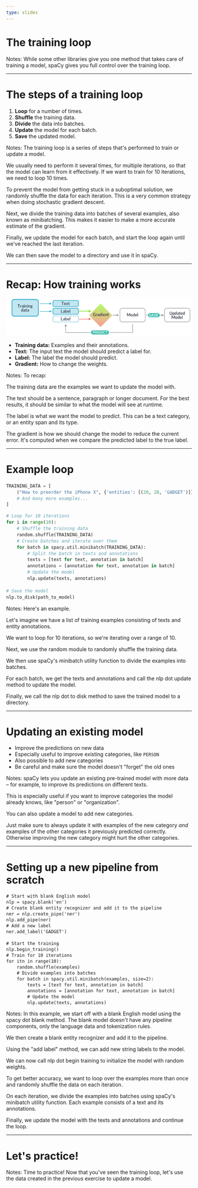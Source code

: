 ```yaml
---
type: slides
---
```


# The training loop

Notes: While some other libraries give you one method that takes care of
training a model, spaCy gives you full control over the training loop.

---

# The steps of a training loop

1. **Loop** for a number of times.
2. **Shuffle** the training data.
3. **Divide** the data into batches.
4. **Update** the model for each batch.
5. **Save** the updated model.

Notes: The training loop is a series of steps that's performed to train or
update a model.

We usually need to perform it several times, for multiple iterations, so that
the model can learn from it effectively. If we want to train for 10 iterations,
we need to loop 10 times.

To prevent the model from getting stuck in a suboptimal solution, we randomly
shuffle the data for each iteration. This is a very common strategy when doing
stochastic gradient descent.

Next, we divide the training data into batches of several examples, also known
as minibatching. This makes it easier to make a more accurate estimate of the
gradient.

Finally, we update the model for each batch, and start the loop again until
we've reached the last iteration.

We can then save the model to a directory and use it in spaCy.

---

# Recap: How training works

<img src="static/training.png" alt="Diagram of the training process" />

- **Training data:** Examples and their annotations.
- **Text:** The input text the model should predict a label for.
- **Label:** The label the model should predict.
- **Gradient:** How to change the weights.

Notes: To recap:

The training data are the examples we want to update the model with.

The text should be a sentence, paragraph or longer document. For the best
results, it should be similar to what the model will see at runtime.

The label is what we want the model to predict. This can be a text category, or
an entity span and its type.

The gradient is how we should change the model to reduce the current error. It's
computed when we compare the predicted label to the true label.

---

# Example loop

```python
TRAINING_DATA = [
    ("How to preorder the iPhone X", {'entities': [(20, 28, 'GADGET')]})
    # And many more examples...
]
```

```python
# Loop for 10 iterations
for i in range(10):
    # Shuffle the training data
    random.shuffle(TRAINING_DATA)
    # Create batches and iterate over them
    for batch in spacy.util.minibatch(TRAINING_DATA):
        # Split the batch in texts and annotations
        texts = [text for text, annotation in batch]
        annotations = [annotation for text, annotation in batch]
        # Update the model
        nlp.update(texts, annotations)

# Save the model
nlp.to_disk(path_to_model)
```

Notes: Here's an example.

Let's imagine we have a list of training examples consisting of texts and entity
annotations.

We want to loop for 10 iterations, so we're iterating over a range of 10.

Next, we use the random module to randomly shuffle the training data.

We then use spaCy's minibatch utility function to divide the examples into
batches.

For each batch, we get the texts and annotations and call the nlp dot update
method to update the model.

Finally, we call the nlp dot to disk method to save the trained model to a
directory.

---

# Updating an existing model

- Improve the predictions on new data
- Especially useful to improve existing categories, like `PERSON`
- Also possible to add new categories
- Be careful and make sure the model doesn't "forget" the old ones

Notes: spaCy lets you update an existing pre-trained model with more data – for
example, to improve its predictions on different texts.

This is especially useful if you want to improve categories the model already
knows, like "person" or "organization".

You can also update a model to add new categories.

Just make sure to always update it with examples of the new category _and_
examples of the other categories it previously predicted correctly. Otherwise
improving the new category might hurt the other categories.

---

# Setting up a new pipeline from scratch

```{python}
# Start with blank English model
nlp = spacy.blank('en')
# Create blank entity recognizer and add it to the pipeline
ner = nlp.create_pipe('ner')
nlp.add_pipe(ner)
# Add a new label
ner.add_label('GADGET')

# Start the training
nlp.begin_training()
# Train for 10 iterations
for itn in range(10):
    random.shuffle(examples)
    # Divide examples into batches
    for batch in spacy.util.minibatch(examples, size=2):
        texts = [text for text, annotation in batch]
        annotations = [annotation for text, annotation in batch]
        # Update the model
        nlp.update(texts, annotations)
```

Notes: In this example, we start off with a blank English model using the spacy
dot blank method. The blank model doesn't have any pipeline components, only the
language data and tokenization rules.

We then create a blank entity recognizer and add it to the pipeline.

Using the "add label" method, we can add new string labels to the model.

We can now call nlp dot begin training to initialize the model with random
weights.

To get better accuracy, we want to loop over the examples more than once and
randomly shuffle the data on each iteration.

On each iteration, we divide the examples into batches using spaCy's minibatch
utility function. Each example consists of a text and its annotations.

Finally, we update the model with the texts and annotations and continue the
loop.

---

# Let's practice!

Notes: Time to practice! Now that you've seen the training loop, let's use the
data created in the previous exercise to update a model.

